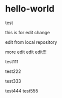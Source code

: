 # hello-world
test


this is for edit change

edit from local repository

more edit edit edit!!!

test111

test222

test333

test444
test555
